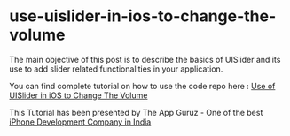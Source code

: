 # use-uislider-in-ios-to-change-the-volume

The main objective of this post is to describe the basics of UISlider and its use to add slider related functionalities in your application.

You can find complete tutorial on how to use the code repo here : [Use of UISlider in iOS to Change The Volume](http://www.theappguruz.com/ios/use-uislider-in-ios-to-change-the-volume/)

This Tutorial has been presented by The App Guruz - One of the best [iPhone Development Company in India](http://www.theappguruz.com/iphone-app-development/)
